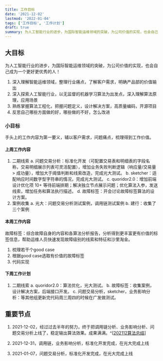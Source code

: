 ```yaml
---
title: 工作目标
date: '2021-12-02'
lastmod: '2022-01-04'
tags: ['工作目标', '工作计划']
draft: true
summary: 为人工智能行业的进步，为国际智能运维领域的突破，为公司价值的实现，也会自己成为一个更好更优秀的人！
---
```


## 大目标

为人工智能行业的进步，为国际智能运维领域的突破，为公司价值的实现，也会自己成为一个更好更优秀的人！

1. 深入理解智能运维领域，整理行业痛点，了解客户需求，明确产品部的价值输出
2. 深入探索人工智能行业，以无监督的机器学习算法为出发点，深入理解算法原理，应用场景
3. 熟练掌握算法工程化，把握问题定义，设计解决方案，高质量编码，开源项目
4. 反思自己哪些方面做的好，哪些做的不好，怎么改进

### 小目标

手头上的工作内容为第一要义，辅以客户需求，问题痛点，梳理得到工作价值。

#### 上周工作内容

1. 二期线索
    a. 问题交易分析：标准化开发（可配置交易表和明细表的字段名称，交易明细展示列表可灵活配置），增加业务失败判断逻辑（响应量/交易量 > 成功量），增加大于阈值判断和线索改造，完成光大测试。
    b. sketcher：适配响应时间数字型字符串的情况，完成光大测试。
    c. quoridor2.0：增加前端设计优化项 10+ 等待前端排期；解决独立节点展示问题；优化算法入参，发送线索，增加任务和算法执行描述。
    d. 故障标签：开会讨论故障标签算法的设计方案。
2. 案例收集
    a. 光大：问题交易分析测试案例，调用链测试案例
    b. 建行：收集了三个案例

#### 本周工作内容

故障标签：综合故障自身的内容和各算法分析报告，分析得到更丰富更有价值的标签信息，帮助运维人员快速发现故障级别的线索和特征和沙里淘金。

1. 梳理若干个good case
2. 根据good case选取有价值的故障标签
3. 代码实现

#### 下周工作计划

1. 二期线索
    a. quoridor2.0：算法优化，光大测试。
    b. 故障标签：收集案例，设计解决方案，后端接口开发。
    c. 问题交易分析，sketcher，业务影响分析：等其他组更新完代码周三周四的时候在广发做测试。

## 重要节点

1. 2021-12-02，经过过去半年的努力，终于把调用链分析、业务影响分析、问题交易分析上线了，稳定输出算法效果。成果满满。^[[202112算法总结](https:www.tustjj.top/blog/job/2021-12-algotithm-summary)]

2. 2021-12-31，调用链，业务影响分析，标准化开发完成，在光大完成上线

3. 2021-01-07，问题交易分析，标准化开发完成，在光大完成上线
